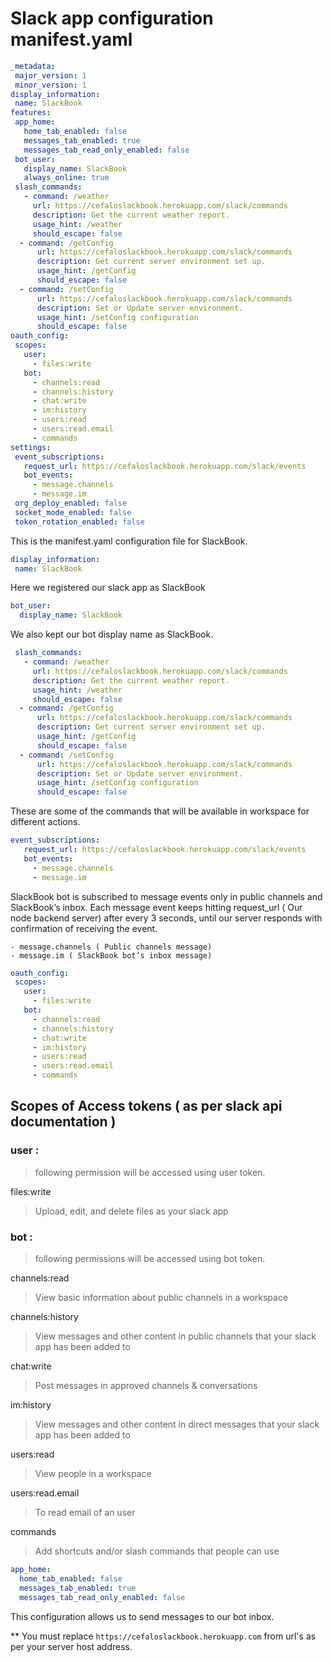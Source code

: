 # Slack app configuration manifest.yaml

```yaml
_metadata:
 major_version: 1
 minor_version: 1
display_information:
 name: SlackBook
features:
 app_home:
   home_tab_enabled: false
   messages_tab_enabled: true
   messages_tab_read_only_enabled: false
 bot_user:
   display_name: SlackBook
   always_online: true
 slash_commands:
   - command: /weather
     url: https://cefaloslackbook.herokuapp.com/slack/commands
     description: Get the current weather report.
     usage_hint: /weather
     should_escape: false
  - command: /getConfig
      url: https://cefaloslackbook.herokuapp.com/slack/commands
      description: Get current server environment set up.
      usage_hint: /getConfig
      should_escape: false
  - command: /setConfig
      url: https://cefaloslackbook.herokuapp.com/slack/commands
      description: Set or Update server environment.
      usage_hint: /setConfig configuration
      should_escape: false
oauth_config:
 scopes:
   user:
     - files:write
   bot:
     - channels:read
     - channels:history
     - chat:write
     - im:history
     - users:read
     - users:read.email
     - commands
settings:
 event_subscriptions:
   request_url: https://cefaloslackbook.herokuapp.com/slack/events
   bot_events:
     - message.channels
     - message.im
 org_deploy_enabled: false
 socket_mode_enabled: false
 token_rotation_enabled: false
 ```


This is the manifest.yaml configuration file for SlackBook. 
```yaml
display_information:
 name: SlackBook
 ```

Here we registered our slack app as SlackBook 

```yaml
bot_user:
  display_name: SlackBook
```

We also kept our bot display name as SlackBook. 

```yaml
 slash_commands:
   - command: /weather
     url: https://cefaloslackbook.herokuapp.com/slack/commands
     description: Get the current weather report.
     usage_hint: /weather
     should_escape: false
  - command: /getConfig
      url: https://cefaloslackbook.herokuapp.com/slack/commands
      description: Get current server environment set up.
      usage_hint: /getConfig
      should_escape: false
  - command: /setConfig
      url: https://cefaloslackbook.herokuapp.com/slack/commands
      description: Set or Update server environment.
      usage_hint: /setConfig configuration
      should_escape: false
```

These are some of the commands that will be available in workspace for different actions.

```yaml
event_subscriptions:
   request_url: https://cefaloslackbook.herokuapp.com/slack/events
   bot_events:
     - message.channels
     - message.im
```
SlackBook bot is subscribed to  message events only in public channels and SlackBook’s inbox. Each message event keeps hitting request_url ( Our node backend server) after every 3 seconds, until our server responds with confirmation of receiving the event.

	- message.channels ( Public channels message)
	- message.im ( SlackBook bot’s inbox message)

```yaml
oauth_config:
 scopes:
   user:
     - files:write
   bot:
     - channels:read
     - channels:history
     - chat:write
     - im:history
     - users:read
     - users:read.email
     - commands
```


## Scopes of Access tokens ( as per slack api documentation )

### user :
> following permission will be accessed using user token.

  files:write 
  > Upload, edit, and delete files as your slack app

### bot :
> following permissions will be accessed using bot token.

  channels:read 
  > View basic information about public channels in a workspace 

  channels:history 
  > View messages and other content in public channels that your slack app has been added to  

  chat:write  
  > Post messages in approved channels & conversations  

  im:history 
  > View messages and other content in direct messages that your slack app has been added to 

  users:read 
  > View people in a workspace

  users:read.email 
  > To read email of an user

  commands 
  > Add shortcuts and/or slash commands that people can use
 
 ```yaml
 app_home:
   home_tab_enabled: false
   messages_tab_enabled: true
   messages_tab_read_only_enabled: false
```
This configuration allows us to send messages to our bot inbox. 

** You must replace `https://cefaloslackbook.herokuapp.com` from url's as per your server host address.

  
